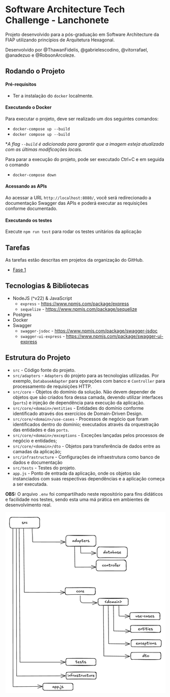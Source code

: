# Software Architecture Tech Challenge - Lanchonete

Projeto desenvolvido para a pós-graduação em Software Architecture da FIAP utilizando princípios de Arquitetura Hexagonal.

Desenvolvido por @ThawanFidelis, @gabrielescodino, @vitorrafael, @anadezuo e @RobsonArcoleze.

## Rodando o Projeto

#### Pré-requisitos

- Ter a instalação do `docker` localmente.

#### Executando o Docker

Para executar o projeto, deve ser realizado um dos seguintes comandos:

- `docker-compose up --build`
- `docker compose up --build`

\*_A flag `--build` é adicionada para garantir que a imagem esteja atualizada com as últimas modificações locais._

Para parar a execução do projeto, pode ser executado Ctrl+C e em seguida o comando

- `docker-compose down`

#### Acessando as APIs

Ao acessar a URL `http://localhost:8080/`, você será redirecionado a documentação Swagger das APIs e poderá executar as requisições conforme documentado.

#### Executando os testes
Execute `npm run test` para rodar os testes unitários da aplicação

## Tarefas

As tarefas estão descritas em projetos da organização do GitHub.

- [Fase 1](https://github.com/orgs/FIAP-8SOAT-G6/projects/1)

## Tecnologias & Bibliotecas

- NodeJS (^v22) & JavaScript
  - `express` - https://www.npmjs.com/package/express
  - `sequelize` - https://www.npmjs.com/package/sequelize
- Postgres
- Docker
- Swagger
  - `swagger-jsdoc` - https://www.npmjs.com/package/swagger-jsdoc
  - `swagger-ui-express` - https://www.npmjs.com/package/swagger-ui-express

## Estrutura do Projeto

- `src` - Código fonte do projeto.
- `src/adapters` - `Adapters` do projeto para as tecnologias utilizadas. Por exemplo, `DatabaseAdapter` para operações com banco e `Controller` para processamento de requisições HTTP.
- `src/core` - Objetos do domínio da solução. Não devem depender de objetos que são criados fora dessa camada, devendo utilizar interfaces (`ports`) e injeção de dependência para execução da aplicação.
- `src/core/<domain>/entities` - Entidades do domínio conforme identificado através dos exercícios de Domain-Driven Design.
- `src/core/<domain>/use-cases` - Processos de negócio que foram identificados dentro do domínio; executados através da orquestração das entidades e das `ports`.
- `src/core/<domain>/exceptions` - Exceções lançadas pelos processos de negócio e entidades;
- `src/core/<domain>/dto` - Objetos para transferência de dados entre as camadas da aplicação;
- `src/infrastructure` - Configurações de infraestrutura como banco de dados e documentação
- `src/tests` - Testes do projeto.
- `app.js` - Ponto de entrada da aplicação, onde os objetos são instanciados com suas respectivas dependências e a aplicação começa a ser executada.

**OBS:** O arquivo `.env` foi compartilhado neste repositório para fins didáticos e facilidade nos testes, sendo esta uma má prática em ambientes de desenvolvimento real.

![Estrutura do Projeto](assets/ProjectStructure.png)
